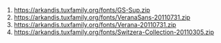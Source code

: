 



1. https://arkandis.tuxfamily.org/fonts/GS-Sup.zip
2. https://arkandis.tuxfamily.org/fonts/VeranaSans-20110731.zip
3. https://arkandis.tuxfamily.org/fonts/Verana-20110731.zip
4. https://arkandis.tuxfamily.org/fonts/Switzera-Collection-20110305.zip 
